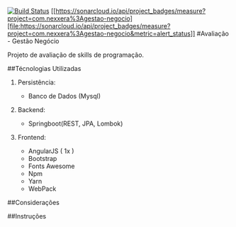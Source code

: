 [![Build Status](https://travis-ci.org/tecdanilo/gestao-negocios.svg?branch=master)](https://travis-ci.org/tecdanilo/gestao-negocios)
[[https://sonarcloud.io/api/project_badges/measure?project=com.nexxera%3Agestao-negocio][file:https://sonarcloud.io/api/project_badges/measure?project=com.nexxera%3Agestao-negocio&metric=alert_status]]
#Avaliação - Gestão Negócio

Projeto de avaliação de skills de programação.

##Técnologias Utilizadas

1. Persistência:
    * Banco de Dados (Mysql)

2. Backend:
    * Springboot(REST, JPA, Lombok)

3. Frontend:
    * AngularJS ( 1x )
    * Bootstrap
    * Fonts Awesome
    * Npm
    * Yarn
    * WebPack

##Considerações

##Instruções

